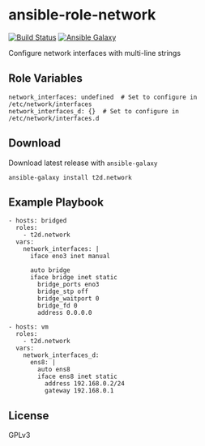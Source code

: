 ansible-role-network
=========
[![Build Status](https://travis-ci.org/t2d/ansible-role-network.svg?branch=master)](https://travis-ci.org/t2d/ansible-role-network)
[![Ansible Galaxy](http://img.shields.io/badge/ansible--galaxy-network-blue.svg)](https://galaxy.ansible.com/t2d/network/)

Configure network interfaces with multi-line strings

Role Variables
--------------

```
network_interfaces: undefined  # Set to configure in /etc/network/interfaces
network_interfaces_d: {}  # Set to configure in /etc/network/interfaces.d
```

Download
--------

Download latest release with `ansible-galaxy`

```
ansible-galaxy install t2d.network
```

Example Playbook
----------------

```
- hosts: bridged
  roles:
    - t2d.network
  vars:
    network_interfaces: |
      iface eno3 inet manual

      auto bridge
      iface bridge inet static
        bridge_ports eno3
        bridge_stp off       
        bridge_waitport 0    
        bridge_fd 0          
        address 0.0.0.0

- hosts: vm
  roles:
    - t2d.network
  vars:
    network_interfaces_d:
      ens8: |
        auto ens8
        iface ens8 inet static
          address 192.168.0.2/24
          gateway 192.168.0.1
```

License
-------

GPLv3

